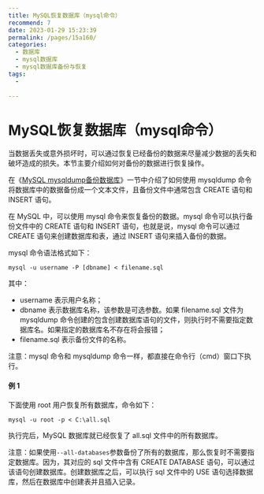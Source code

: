 ```yaml
---
title: MySQL恢复数据库（mysql命令）
recommend: 7
date: 2023-01-29 15:23:39
permalink: /pages/15a160/
categories:
  - 数据库
  - mysql数据库
  - mysql数据库备份与恢复
tags:
  - 
 
---
```

# MySQL恢复数据库（mysql命令）

当数据丢失或意外损坏时，可以通过恢复已经备份的数据来尽量减少数据的丢失和破坏造成的损失。本节主要介绍如何对备份的数据进行恢复操作。

在《[MySQL mysqldump备份数据库](http://c.biancheng.net/view/7373.html)》一节中介绍了如何使用 mysqldump 命令将数据库中的数据备份成一个文本文件，且备份文件中通常包含 CREATE 语句和 INSERT 语句。

在 MySQL 中，可以使用 mysql 命令来恢复备份的数据。mysql 命令可以执行备份文件中的 CREATE 语句和 INSERT 语句，也就是说，mysql 命令可以通过 CREATE 语句来创建数据库和表，通过 INSERT 语句来插入备份的数据。

mysql 命令语法格式如下：

```
mysql -u username -P [dbname] < filename.sql
```

其中：

- username 表示用户名称；
- dbname 表示数据库名称，该参数是可选参数。如果 filename.sql 文件为 mysqldump 命令创建的包含创建数据库语句的文件，则执行时不需要指定数据库名。如果指定的数据库名不存在将会报错；
- filename.sql 表示备份文件的名称。


注意：mysql 命令和 mysqldump 命令一样，都直接在命令行（cmd）窗口下执行。

#### 例 1

下面使用 root 用户恢复所有数据库，命令如下：

```
mysql -u root -p < C:\all.sql
```

执行完后，MySQL 数据库就已经恢复了 all.sql 文件中的所有数据库。

注意：如果使用`--all-databases`参数备份了所有的数据库，那么恢复时不需要指定数据库。因为，其对应的 sql 文件中含有 CREATE DATABASE 语句，可以通过该语句创建数据库。创建数据库之后，可以执行 sql 文件中的 USE 语句选择数据库，然后在数据库中创建表并且插入记录。